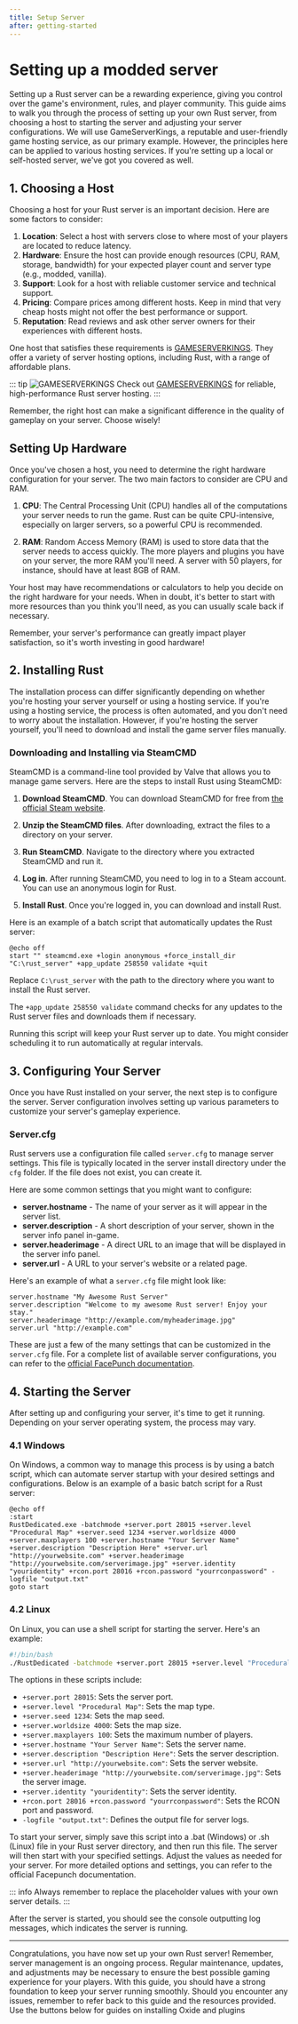 ```yaml
---
title: Setup Server
after: getting-started
---
```


# Setting up a modded server

Setting up a Rust server can be a rewarding experience, giving you control over the game's environment, rules, and player community. This guide aims to walk you through the process of setting up your own Rust server, from choosing a host to starting the server and adjusting your server configurations. We will use GameServerKings, a reputable and user-friendly game hosting service, as our primary example. However, the principles here can be applied to various hosting services. If you're setting up a local or self-hosted server, we've got you covered as well.

## 1. Choosing a Host

Choosing a host for your Rust server is an important decision. Here are some factors to consider:

1. **Location**: Select a host with servers close to where most of your players are located to reduce latency.
2. **Hardware**: Ensure the host can provide enough resources (CPU, RAM, storage, bandwidth) for your expected player count and server type (e.g., modded, vanilla).
3. **Support**: Look for a host with reliable customer service and technical support.
4. **Pricing**: Compare prices among different hosts. Keep in mind that very cheap hosts might not offer the best performance or support.
5. **Reputation**: Read reviews and ask other server owners for their experiences with different hosts.

One host that satisfies these requirements is [GAMESERVERKINGS](https://www.gameserverkings.com/). They offer a variety of server hosting options, including Rust, with a range of affordable plans.

::: tip
![GAMESERVERKINGS](https://cdn.gameserverkings.com/assets/logo-white-2c37ff4c00514fd6ee48fe3846b851f066993dcc8f94ce0da543cef5dfd91902.svg)
Check out [GAMESERVERKINGS](https://www.gameserverkings.com/) for reliable, high-performance Rust server hosting.
:::

Remember, the right host can make a significant difference in the quality of gameplay on your server. Choose wisely!

## Setting Up Hardware

Once you've chosen a host, you need to determine the right hardware configuration for your server. The two main factors to consider are CPU and RAM.

1. **CPU**: The Central Processing Unit (CPU) handles all of the computations your server needs to run the game. Rust can be quite CPU-intensive, especially on larger servers, so a powerful CPU is recommended.

2. **RAM**: Random Access Memory (RAM) is used to store data that the server needs to access quickly. The more players and plugins you have on your server, the more RAM you'll need. A server with 50 players, for instance, should have at least 8GB of RAM.

Your host may have recommendations or calculators to help you decide on the right hardware for your needs. When in doubt, it's better to start with more resources than you think you'll need, as you can usually scale back if necessary.

Remember, your server's performance can greatly impact player satisfaction, so it's worth investing in good hardware!

## 2. Installing Rust

The installation process can differ significantly depending on whether you're hosting your server yourself or using a hosting service. If you're using a hosting service, the process is often automated, and you don't need to worry about the installation. However, if you're hosting the server yourself, you'll need to download and install the game server files manually.

### Downloading and Installing via SteamCMD

SteamCMD is a command-line tool provided by Valve that allows you to manage game servers. Here are the steps to install Rust using SteamCMD:

1. **Download SteamCMD**. You can download SteamCMD for free from [the official Steam website](https://developer.valvesoftware.com/wiki/SteamCMD).

2. **Unzip the SteamCMD files**. After downloading, extract the files to a directory on your server.

3. **Run SteamCMD**. Navigate to the directory where you extracted SteamCMD and run it.

4. **Log in**. After running SteamCMD, you need to log in to a Steam account. You can use an anonymous login for Rust.

5. **Install Rust**. Once you're logged in, you can download and install Rust.

Here is an example of a batch script that automatically updates the Rust server:

```batch
@echo off
start "" steamcmd.exe +login anonymous +force_install_dir "C:\rust_server" +app_update 258550 validate +quit
```

Replace `C:\rust_server` with the path to the directory where you want to install the Rust server.

The `+app_update 258550 validate` command checks for any updates to the Rust server files and downloads them if necessary.

Running this script will keep your Rust server up to date. You might consider scheduling it to run automatically at regular intervals.

## 3. Configuring Your Server

Once you have Rust installed on your server, the next step is to configure the server. Server configuration involves setting up various parameters to customize your server's gameplay experience. 

### Server.cfg

Rust servers use a configuration file called `server.cfg` to manage server settings. This file is typically located in the server install directory under the `cfg` folder. If the file does not exist, you can create it.

Here are some common settings that you might want to configure:

- **server.hostname** - The name of your server as it will appear in the server list.
- **server.description** - A short description of your server, shown in the server info panel in-game.
- **server.headerimage** - A direct URL to an image that will be displayed in the server info panel.
- **server.url** - A URL to your server's website or a related page.

Here's an example of what a `server.cfg` file might look like:

```text
server.hostname "My Awesome Rust Server"
server.description "Welcome to my awesome Rust server! Enjoy your stay."
server.headerimage "http://example.com/myheaderimage.jpg"
server.url "http://example.com"
```

These are just a few of the many settings that can be customized in the `server.cfg` file. For a complete list of available server configurations, you can refer to the [official FacePunch documentation](https://wiki.facepunch.com/rust/Configuring-Rust).


## 4. Starting the Server

After setting up and configuring your server, it's time to get it running. Depending on your server operating system, the process may vary.

### 4.1 Windows

On Windows, a common way to manage this process is by using a batch script, which can automate server startup with your desired settings and configurations. Below is an example of a basic batch script for a Rust server:

```batch
@echo off
:start
RustDedicated.exe -batchmode +server.port 28015 +server.level "Procedural Map" +server.seed 1234 +server.worldsize 4000 +server.maxplayers 100 +server.hostname "Your Server Name" +server.description "Description Here" +server.url "http://yourwebsite.com" +server.headerimage "http://yourwebsite.com/serverimage.jpg" +server.identity "youridentity" +rcon.port 28016 +rcon.password "yourrconpassword" -logfile "output.txt"
goto start
```

### 4.2 Linux

On Linux, you can use a shell script for starting the server. Here's an example:

```bash
#!/bin/bash
./RustDedicated -batchmode +server.port 28015 +server.level "Procedural Map" +server.seed 1234 +server.worldsize 4000 +server.maxplayers 100 +server.hostname "Your Server Name" +server.description "Description Here" +server.url "http://yourwebsite.com" +server.headerimage "http://yourwebsite.com/serverimage.jpg" +server.identity "youridentity" +rcon.port 28016 +rcon.password "yourrconpassword" -logfile "output.txt"
```

The options in these scripts include:

- `+server.port 28015`: Sets the server port.
- `+server.level "Procedural Map"`: Sets the map type.
- `+server.seed 1234`: Sets the map seed.
- `+server.worldsize 4000`: Sets the map size.
- `+server.maxplayers 100`: Sets the maximum number of players.
- `+server.hostname "Your Server Name"`: Sets the server name.
- `+server.description "Description Here"`: Sets the server description.
- `+server.url "http://yourwebsite.com"`: Sets the server website.
- `+server.headerimage "http://yourwebsite.com/serverimage.jpg"`: Sets the server image.
- `+server.identity "youridentity"`: Sets the server identity.
- `+rcon.port 28016 +rcon.password "yourrconpassword"`: Sets the RCON port and password.
- `-logfile "output.txt"`: Defines the output file for server logs.

To start your server, simply save this script into a .bat (Windows) or .sh (Linux) file in your Rust server directory, and then run this file. The server will then start with your specified settings. Adjust the values as needed for your server. For more detailed options and settings, you can refer to the official Facepunch documentation.

::: info
Always remember to replace the placeholder values with your own server details.
:::

After the server is started, you should see the console outputting log messages, which indicates the server is running.

---

Congratulations, you have now set up your own Rust server! Remember, server management is an ongoing process. Regular maintenance, updates, and adjustments may be necessary to ensure the best possible gaming experience for your players. With this guide, you should have a strong foundation to keep your server running smoothly. Should you encounter any issues, remember to refer back to this guide and the resources provided. Use the buttons below for guides on installing Oxide and plugins